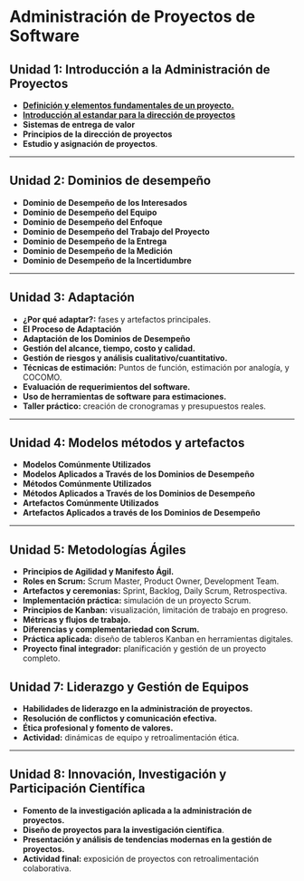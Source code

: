 # Administración de Proyectos de Software  

## **Unidad 1: Introducción a la Administración de Proyectos**  
- [**Definición y elementos fundamentales de un proyecto.**](_posts/2025-01-27-Definicion-y-Fundamentos.md)  
- [**Introducción al estandar para la dirección de proyectos**](_posts/2025-01-05-Introduccion-direccion-de-proyectos.md)
- **Sistemas de entrega de valor**
- **Principios de la dirección de proyectos** 
- **Estudio y asignación de proyectos**.  

---

## **Unidad 2: Dominios de desempeño**
- **Dominio de Desempeño de los Interesados**
- **Dominio de Desempeño del Equipo**
- **Dominio de Desempeño del Enfoque**
- **Dominio de Desempeño del Trabajo del Proyecto**
- **Dominio de Desempeño de la Entrega**
- **Dominio de Desempeño de la Medición**
- **Dominio de Desempeño de la Incertidumbre**
---

## **Unidad 3: Adaptación**  
- **¿Por qué adaptar?:** fases y artefactos principales.
- **El Proceso de Adaptación**
- **Adaptación de los Dominios de Desempeño**
- **Gestión del alcance, tiempo, costo y calidad.**  
- **Gestión de riesgos y análisis cualitativo/cuantitativo.**
- **Técnicas de estimación:** Puntos de función, estimación por analogía, y COCOMO.  
- **Evaluación de requerimientos del software.**  
- **Uso de herramientas de software para estimaciones.**  
- **Taller práctico:** creación de cronogramas y presupuestos reales.     
---

## **Unidad 4: Modelos métodos y artefactos**  
- **Modelos Comúnmente Utilizados**
- **Modelos Aplicados a Través de los Dominios de Desempeño**
- **Métodos Comúnmente Utilizados**
- **Métodos Aplicados a Través de los Dominios de Desempeño**
- **Artefactos Comúnmente Utilizados**
- **Artefactos Aplicados a través de los Dominios de Desempeño**
---

## **Unidad 5: Metodologías Ágiles**  
- **Principios de Agilidad y Manifesto Ágil.**  
- **Roles en Scrum:** Scrum Master, Product Owner, Development Team.  
- **Artefactos y ceremonias:** Sprint, Backlog, Daily Scrum, Retrospectiva.  
- **Implementación práctica:** simulación de un proyecto Scrum.  
- **Principios de Kanban:** visualización, limitación de trabajo en progreso.  
- **Métricas y flujos de trabajo.**  
- **Diferencias y complementariedad con Scrum.**  
- **Práctica aplicada:** diseño de tableros Kanban en herramientas digitales.
- **Proyecto final integrador:** planificación y gestión de un proyecto completo.  

## **Unidad 7: Liderazgo y Gestión de Equipos**  
- **Habilidades de liderazgo en la administración de proyectos.**  
- **Resolución de conflictos y comunicación efectiva.**  
- **Ética profesional y fomento de valores.**  
- **Actividad:** dinámicas de equipo y retroalimentación ética.  

---

## **Unidad 8: Innovación, Investigación y Participación Científica**  
- **Fomento de la investigación aplicada a la administración de proyectos.**  
- **Diseño de proyectos para la investigación científica**.  
- **Presentación y análisis de tendencias modernas en la gestión de proyectos.**  
- **Actividad final:** exposición de proyectos con retroalimentación colaborativa.  
